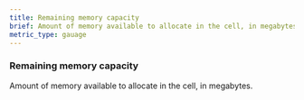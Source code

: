```yaml
---
title: Remaining memory capacity
brief: Amount of memory available to allocate in the cell, in megabytes
metric_type: gauage
---
```


### Remaining memory capacity

Amount of memory available to allocate in the cell, in megabytes.
